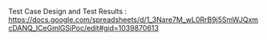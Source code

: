 Test Case Design and Test Results : https://docs.google.com/spreadsheets/d/1_3Nare7M_wL0RrB9j5SmWJQxmcDANQ_ICeGmlGSjPoc/edit#gid=1039870613
